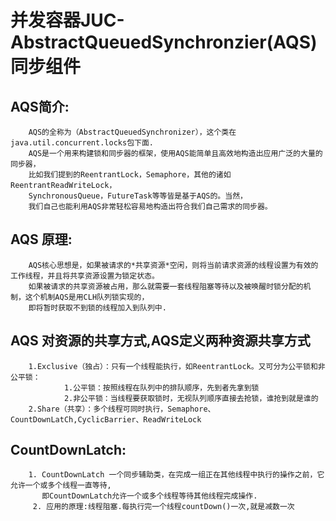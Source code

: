 # 并发容器JUC-AbstractQueuedSynchronzier(AQS)同步组件

## AQS简介:
        AQS的全称为（AbstractQueuedSynchronizer），这个类在java.util.concurrent.locks包下面.
        AQS是一个用来构建锁和同步器的框架，使用AQS能简单且高效地构造出应用广泛的大量的同步器，
        比如我们提到的ReentrantLock，Semaphore，其他的诸如ReentrantReadWriteLock，
        SynchronousQueue，FutureTask等等皆是基于AQS的。当然，
        我们自己也能利用AQS非常轻松容易地构造出符合我们自己需求的同步器。
## AQS 原理:
        AQS核心思想是，如果被请求的*共享资源*空闲，则将当前请求资源的线程设置为有效的工作线程，并且将共享资源设置为锁定状态。
        如果被请求的共享资源被占用，那么就需要一套线程阻塞等待以及被唤醒时锁分配的机制，这个机制AQS是用CLH队列锁实现的，
        即将暂时获取不到锁的线程加入到队列中.
## AQS 对资源的共享方式,AQS定义两种资源共享方式
        1.Exclusive（独占）：只有一个线程能执行，如ReentrantLock。又可分为公平锁和非公平锁：
                1.公平锁：按照线程在队列中的排队顺序，先到者先拿到锁
                2.非公平锁：当线程要获取锁时，无视队列顺序直接去抢锁，谁抢到就是谁的
        2.Share（共享）：多个线程可同时执行，Semaphore、CountDownLatCh,CyclicBarrier、ReadWriteLock 
## CountDownLatch:
        1. CountDownLatch 一个同步辅助类，在完成一组正在其他线程中执行的操作之前，它允许一个或多个线程一直等待,
           即CountDownLatch允许一个或多个线程等待其他线程完成操作.
         2. 应用的原理:线程阻塞.每执行完一个线程countDown()一次,就是减数一次
